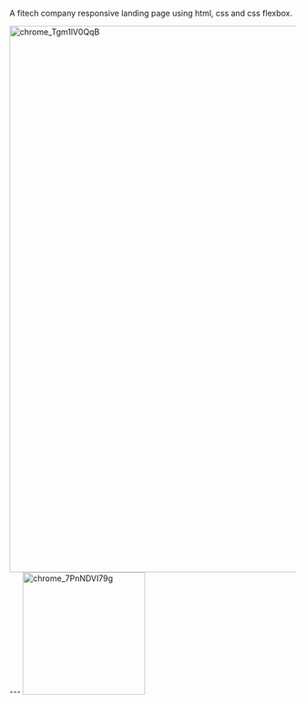 A fitech company responsive landing page using html, css and css flexbox. 

<img width="960" alt="chrome_Tgm1lV0QqB" src="https://github.com/vatan999/fintech-landing-page/assets/110407605/87b77c0e-37f6-4a44-b88a-277770bea79d">
---
<img width="215" alt="chrome_7PnNDVI79g" src="https://github.com/vatan999/fintech-landing-page/assets/110407605/55e9e887-60b6-4648-bb83-2a1b2e87f3b7">
